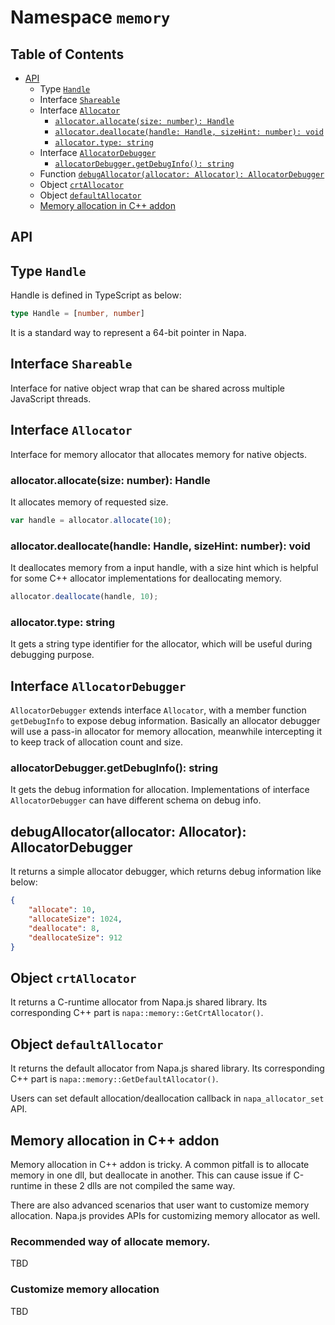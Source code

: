 # Namespace `memory`

## Table of Contents
- [API](#api)
    - Type [`Handle`](#handle)
    - Interface [`Shareable`](#shareable)
    - Interface [`Allocator`](#allocator)
        - [`allocator.allocate(size: number): Handle`](#allocator-allocate)
        - [`allocator.deallocate(handle: Handle, sizeHint: number): void`](#allocator-deallocate)
        - [`allocator.type: string`](#allocator-type)
    - Interface [`AllocatorDebugger`](#allocatordebugger)
        - [`allocatorDebugger.getDebugInfo(): string`](#allocatordebugger-getdebuginfo)
    - Function [`debugAllocator(allocator: Allocator): AllocatorDebugger`](#debugallocator)
    - Object [`crtAllocator`](#crtallocator)
    - Object [`defaultAllocator`](#defaultallocator)
    - [Memory allocation in C++ addon](#memory-allocation-in-cpp-addon)

## <a name="api"></a> API
## <a name="handle"></a> Type `Handle`
Handle is defined in TypeScript as below:
```ts
type Handle = [number, number]
``` 
It is a standard way to represent a 64-bit pointer in Napa.

## <a name="shareable"></a> Interface `Shareable`
Interface for native object wrap that can be shared across multiple JavaScript threads.

## <a name="allocator"></a> Interface `Allocator`
Interface for memory allocator that allocates memory for native objects. 

### <a name="allocator-allocate"></a> allocator.allocate(size: number): Handle
It allocates memory of requested size.

```js
var handle = allocator.allocate(10);
```
### <a name="allocator-deallocate"></a> allocator.deallocate(handle: Handle, sizeHint: number): void
It deallocates memory from a input handle, with a size hint which is helpful for some C++ allocator implementations for deallocating memory.
```js
allocator.deallocate(handle, 10);
```
### <a name="allocator-type"></a> allocator.type: string
It gets a string type identifier for the allocator, which will be useful during debugging purpose.

## <a name="allocatordebugger"></a> Interface `AllocatorDebugger`
`AllocatorDebugger` extends interface `Allocator`, with a member function `getDebugInfo` to expose debug information. Basically an allocator debugger will use a pass-in allocator for memory allocation, meanwhile intercepting it to keep track of allocation count and size. 

### <a name="allocatordebugger-getdebuginfo"></a> allocatorDebugger.getDebugInfo(): string
It gets the debug information for allocation. Implementations of interface `AllocatorDebugger` can have different schema on debug info.

## <a name="debugallocator"></a> debugAllocator(allocator: Allocator): AllocatorDebugger
It returns a simple allocator debugger, which returns debug information like below:
```json
{
    "allocate": 10,
    "allocateSize": 1024,
    "deallocate": 8,
    "deallocateSize": 912
}
```
## <a name="crtallocator"></a> Object `crtAllocator`
It returns a C-runtime allocator from Napa.js shared library. Its corresponding C++ part is `napa::memory::GetCrtAllocator()`.

## <a name="defaultallocator"></a> Object `defaultAllocator`
It returns the default allocator from Napa.js shared library. Its corresponding C++ part is `napa::memory::GetDefaultAllocator()`. 

Users can set default allocation/deallocation callback in `napa_allocator_set` API.

## <a name="memory-allocation-in-cpp-addon"></a> Memory allocation in C++ addon
Memory allocation in C++ addon is tricky. A common pitfall is to allocate memory in one dll, but deallocate in another. This can cause issue if C-runtime in these 2 dlls are not compiled the same way. 

There are also advanced scenarios that user want to customize memory allocation. Napa.js provides APIs for customizing memory allocator as well.

### Recommended way of allocate memory.
TBD

### Customize memory allocation
TBD

